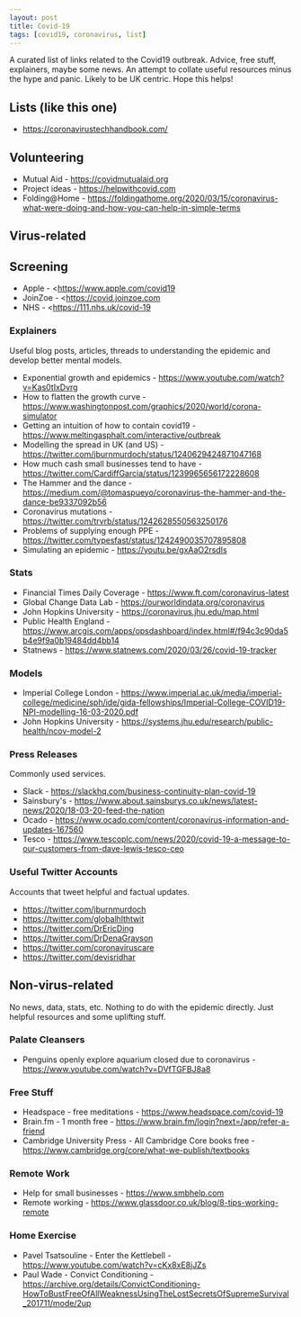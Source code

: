 ```yaml
---
layout: post
title: Covid-19
tags: [covid19, coronavirus, list]
---
```

A curated list of links related to the Covid19 outbreak. Advice, free stuff, explainers, maybe some news. 
An attempt to collate useful resources minus the hype and panic. Likely to be UK centric. 
Hope this helps!

## Lists (like this one)
* <https://coronavirustechhandbook.com/>

## Volunteering
* Mutual Aid - <https://covidmutualaid.org>
* Project ideas - <https://helpwithcovid.com>
* Folding@Home - <https://foldingathome.org/2020/03/15/coronavirus-what-were-doing-and-how-you-can-help-in-simple-terms>

## Virus-related

## Screening
* Apple - <https://www.apple.com/covid19
* JoinZoe - <https://covid.joinzoe.com
* NHS - <https://111.nhs.uk/covid-19

### Explainers
Useful blog posts, articles, threads to understanding the epidemic and develop better mental models.
* Exponential growth and epidemics - <https://www.youtube.com/watch?v=Kas0tIxDvrg>
* How to flatten the growth curve - <https://www.washingtonpost.com/graphics/2020/world/corona-simulator>
* Getting an intuition of how to contain covid19 - <https://www.meltingasphalt.com/interactive/outbreak>
* Modelling the spread in UK (and US) - <https://twitter.com/jburnmurdoch/status/1240629424871047168>
* How much cash small businesses tend to have - <https://twitter.com/CardiffGarcia/status/1239965656172228608>
* The Hammer and the dance - <https://medium.com/@tomaspueyo/coronavirus-the-hammer-and-the-dance-be9337092b56>
* Coronavirus mutations - <https://twitter.com/trvrb/status/1242628550563250176>
* Problems of supplying enough PPE - <https://twitter.com/typesfast/status/1242490035707895808>
* Simulating an epidemic - <https://youtu.be/gxAaO2rsdIs>

### Stats
* Financial Times Daily Coverage - <https://www.ft.com/coronavirus-latest>
* Global Change Data Lab - <https://ourworldindata.org/coronavirus>
* John Hopkins University - <https://coronavirus.jhu.edu/map.html>
* Public Health England - <https://www.arcgis.com/apps/opsdashboard/index.html#/f94c3c90da5b4e9f9a0b19484dd4bb14>
* Statnews - <https://www.statnews.com/2020/03/26/covid-19-tracker>

### Models
* Imperial College London - <https://www.imperial.ac.uk/media/imperial-college/medicine/sph/ide/gida-fellowships/Imperial-College-COVID19-NPI-modelling-16-03-2020.pdf>
* John Hopkins University - <https://systems.jhu.edu/research/public-health/ncov-model-2>

### Press Releases
Commonly used services.
* Slack - <https://slackhq.com/business-continuity-plan-covid-19>
* Sainsbury's - <https://www.about.sainsburys.co.uk/news/latest-news/2020/18-03-20-feed-the-nation>
* Ocado - <https://www.ocado.com/content/coronavirus-information-and-updates-167560>
* Tesco - <https://www.tescoplc.com/news/2020/covid-19-a-message-to-our-customers-from-dave-lewis-tesco-ceo>

### Useful Twitter Accounts
Accounts that tweet helpful and factual updates.
* <https://twitter.com/jburnmurdoch>
* <https://twitter.com/globalhlthtwit>
* <https://twitter.com/DrEricDing>
* <https://twitter.com/DrDenaGrayson>
* <https://twitter.com/coronaviruscare>
* <https://twitter.com/devisridhar>

## Non-virus-related
No news, data, stats, etc. Nothing to do with the epidemic directly. Just helpful resources and some uplifting stuff.

### Palate Cleansers
* Penguins openly explore aquarium closed due to coronavirus - <https://www.youtube.com/watch?v=DVfTGFBJ8a8>

### Free Stuff
* Headspace - free meditations - <https://www.headspace.com/covid-19>
* Brain.fm - 1 month free - <https://www.brain.fm/login?next=/app/refer-a-friend>
* Cambridge University Press - All Cambridge Core books free - <https://www.cambridge.org/core/what-we-publish/textbooks>

### Remote Work
* Help for small businesses - <https://www.smbhelp.com>
* Remote working - <https://www.glassdoor.co.uk/blog/8-tips-working-remote>

### Home Exercise
* Pavel Tsatsouline - Enter the Kettlebell - <https://www.youtube.com/watch?v=cKx8xE8jJZs>
* Paul Wade - Convict Conditioning - <https://archive.org/details/ConvictConditioning-HowToBustFreeOfAllWeaknessUsingTheLostSecretsOfSupremeSurvival_201711/mode/2up>
